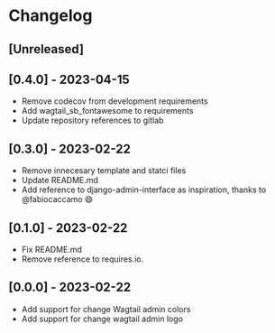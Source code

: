 # Changelog

## [Unreleased]

## [0.4.0] - 2023-04-15

* Remove codecov from development requirements
* Add wagtail_sb_fontawesome to requirements
* Update repository references to gitlab

## [0.3.0] - 2023-02-22

* Remove innecesary template and statci files
* Update README.md
* Add reference to django-admin-interface as inspiration, thanks to @fabiocaccamo :smile:

## [0.1.0] - 2023-02-22

* Fix README.md
* Remove reference to requires.io.

## [0.0.0] - 2023-02-22

* Add support for change Wagtail admin colors
* Add support for change wagtail admin logo
